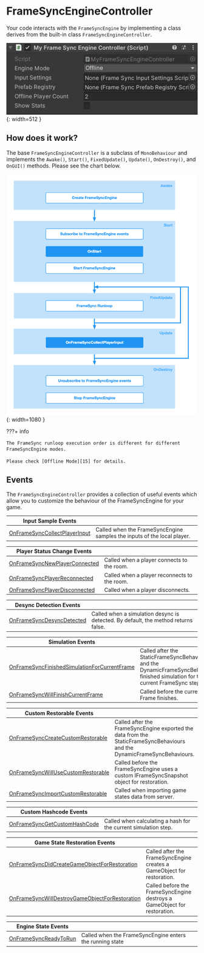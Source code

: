 # **FrameSyncEngineController**
Your code interacts with the `FrameSyncEngine` by implementing a class derives from the built-in class `FrameSyncEngineController`.

![img](./../../assets/framesync/FrameSyncEngineController.png){: width=512 }

## **How does it work?**
The base `FrameSyncEngineController` is a subclass of `MonoBehaviour` and implements the `Awake()`, `Start()`, `FixedUpdate()`, `Update()`, `OnDestroy()`, and `OnGUI()` methods. Please see the chart below.

![img](./../../assets/framesync/controller.png){: width=1080 }


???+ info

    The FrameSync runloop execution order is different for different FrameSyncEngine modes.
    
    Please check [Offline Mode][15] for details.


## **Events**
The `FrameSyncEngineController` provides a collection of useful events which allow you to customize the behaviour of the FrameSyncEngine for your game.

| **Input Sample Events**       |                       |
| ----------- | ------------------------------------ |
| [OnFrameSyncCollectPlayerInput][1]       |  Called when the FrameSyncEngine samples the inputs of the local player.  |


| **Player Status Change Events**       |                     |
| ----------- | ------------------------------------ |
| [OnFrameSyncNewPlayerConnected][2]       |  Called when a player connects to the room.  |
| [OnFrameSyncPlayerReconnected][3]       |  Called when a player reconnects to the room.  |
| [OnFrameSyncPlayerDisconnected][4]       |  Called when a player disconnects.  |

| **Desync Detection Events**       |                     |
| ----------- | ------------------------------------ |
| [OnFrameSyncDesyncDetected][5]       |  Called when a simulation desync is detected. By default, the method returns false.  |

| **Simulation Events**       |                     |
| ----------- | ------------------------------------ |
| [OnFrameSyncFinishedSimulationForCurrentFrame][6]       | Called after the StaticFrameSyncBehaviours and the DynamicFrameSyncBehaviours finished simulation for the current FrameSync step. |
| [OnFrameSyncWillFinishCurrentFrame][7]       |  Called before the current Frame finishes. |

| **Custom Restorable Events**       |                     |
| ----------- | ------------------------------------ |
| [OnFrameSyncCreateCustomRestorable][8]       |  Called after the FrameSyncEngine exported the data from the StaticFrameSyncBehaviours and the DynamicFrameSyncBehaviours. |
| [OnFrameSyncWillUseCustomRestorable][9]       |  Called before the FrameSyncEngine uses a custom IFrameSyncSnapshot object for restoration.  |
| [OnFrameSyncImportCustomRestorable][10]       |  Called when importing game states data from server. |

| **Custom Hashcode Events**       |                     |
| ----------- | ------------------------------------ |
| [OnFrameSyncGetCustomHashCode][11]       | Called when calculating a hash for the current simulation step. |

| **Game State Restoration Events**       |                     |
| ----------- | ------------------------------------ |
| [OnFrameSyncDidCreateGameObjectForRestoration][12]       |  Called after the FrameSyncEngine creates a GameObject for restoration.  |
| [OnFrameSyncWillDestroyGameObjectForRestoration][13]       |  Called before the FrameSyncEngine destroys a GameObject for restoration.  |

| **Engine State Events**       |                     |
| ----------- | ------------------------------------ |
| [OnFrameSyncReadyToRun][14]       |  Called when the FrameSyncEngine enters the running state  |

[1]: events/OnFrameSyncCollectPlayerInput.md
[2]: events/OnFrameSyncNewPlayerConnected.md
[3]: events/OnFrameSyncPlayerReconnected.md
[4]: events/OnFrameSyncPlayerDisconnected.md
[5]: events/OnFrameSyncDesyncDetected.md
[6]: events/OnFrameSyncFinishedSimulationForCurrentFrame.md
[7]: events/OnFrameSyncWillFinishCurrentFrame.md
[8]: events/OnFrameSyncCreateCustomRestorable.md
[9]: events/OnFrameSyncWillUseCustomRestorable.md
[10]: events/OnFrameSyncImportCustomRestorable.md
[11]: events/OnFrameSyncGetCustomHashCode.md
[12]: events/OnFrameSyncDidCreateGameObjectForRestoration.md
[13]: events/OnFrameSyncWillDestroyGameObjectForRestoration.md
[14]: events/OnFrameSyncReadyToRun.md

[15]: offline.md
